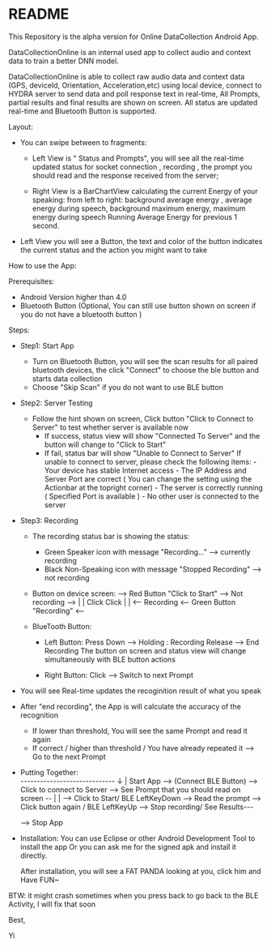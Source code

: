 # README #


This Repository is the alpha version for Online DataCollection Android App.
 
DataCollectionOnline is an internal used app to collect audio and context data to train a better DNN model. 

DataCollectionOnline is able to collect raw audio data and context data (GPS, deviceId, Orientation, Acceleration,etc) using local device,
connect to HYDRA server to send data and poll response text in real-time, All Prompts, partial results and final results are shown on screen. All status are updated real-time and Bluetooth Button is supported.

Layout:

- You can swipe between to fragments:
	- Left View is " Status and Prompts", you will see all the real-time updated status for socket connection , 
	recording , the prompt you should read and the response received from the server;
	
	- Right View is a BarChartView calculating the current Energy of your speaking:
		from left to right:
			background average energy , average energy during speech, background maximum energy, maximum energy during speech
			Running Average Energy for previous 1 second.
			
- Left View you will see a Button, the text and color of the button indicates the current status 
  and the action you might want to take 
  
  
How to use the App:

Prerequisites:
  - Android Version higher than 4.0
  - Bluetooth Button (Optional, You can still use button shown on screen if you do not have a bluetooth button ) 

Steps:

 - Step1: Start App
   - Turn on Bluetooth Button, you will see the scan results for all paired bluetooth devices, the click "Connect" to choose the ble button 
   and starts data collection
   - Choose "Skip Scan" if you do not want to use BLE button

 - Step2: Server Testing
   - Follow the hint shown on screen, Click button "Click to Connect to Server" to test whether server is available now
     - If success, status view will show "Connected To Server" and the button will change to "Click to Start"
     - If fail, status bar will show "Unable to Connect to Server"
     	If unable to connect to server, please check the following items:
     		- Your device has stable Internet access
     		- The IP Address and Server Port are correct ( You can change the setting using the Actionbar at the topright corner)
     		- The server is correctly running ( Specified Port is available )
     		- No other user is connected to the server 
     		
  - Step3: Recording
  	- The recording status bar is showing the status:
  		- Green Speaker icon with message "Recording..." --> currently recording
  		- Black Non-Speaking icon with message "Stopped Recording" --> not recording
  		
  	- Button on device screen:
  		--> Red Button "Click to Start" --> Not recording -->
  		|												    |
  	Click												    Click
  		|												    |
  		<--  Recording  <--    Green Button "Recording"  <--
  		
  	- BlueTooth Button:
  		- Left Button:
  			Press Down --> Holding : Recording
  			Release --> End Recording
  			The button on screen and status view will change simultaneously with BLE button actions
  			
  		- Right Button:
  			Click --> Switch to next Prompt
   
   - You will see Real-time updates the recoginition result of what you speak
   - After "end recording", the App is will calculate the accuracy of the recognition
   		- If lower than threshold, You will see the same Prompt and read it again
   		- If correct / higher than threshold / You have already repeated it --> Go to the next Prompt
    
   - Putting Together:																				 
																											----------------------------- 
																											↓							|
   	 	Start App --> (Connect BLE Button) --> Click to connect to Server --> See Prompt that you should read on screen --				|
   	 	    																															|
   	 	--> Click to Start/ BLE LeftKeyDown --> Read the prompt --> Click button again / BLE LeftKeyUp --> Stop recording/ See Results---
   	 	
   	    --> Stop App
   	    
   	    
- Installation:
	You can use Eclipse or other Android Development Tool to install the app
	Or you can ask me for the signed apk and install it directly.
	
	After installation, you will see a FAT PANDA looking at you, click him and Have FUN~
	
BTW: it might crash sometimes when you press back to go back to the BLE Activity, I will fix that soon 

Best,

Yi
   	 	
   	 	
   	 	
   	 	
   	 	
   	 	
   	 	
   	 	
   	 	
   	 	
   	 	
